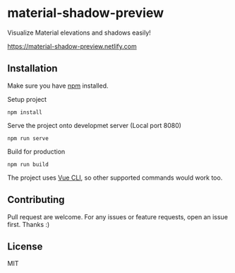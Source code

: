 # material-shadow-preview

Visualize Material elevations and shadows easily! 

https://material-shadow-preview.netlify.com

## Installation

Make sure you have [npm](https://www.npmjs.com/get-npm) installed.

Setup project
```
npm install
```

Serve the project onto developmet server (Local port 8080)
```
npm run serve
```

Build for production
```
npm run build
```

The project uses [Vue CLI](https://cli.vuejs.org/), so other supported commands would work too.

## Contributing

Pull request are welcome. For any issues or feature requests, open an issue first. Thanks :)

## License

MIT
